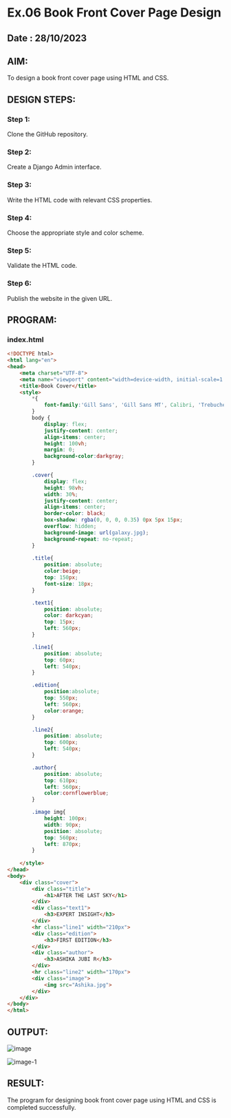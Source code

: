 # Ex.06 Book Front Cover Page Design
## Date : 28/10/2023

## AIM:
To design a book front cover page using HTML and CSS.

## DESIGN STEPS:

### Step 1:
Clone the GitHub repository.

### Step 2:
Create a Django Admin interface.

### Step 3:
Write the HTML code with relevant CSS properties.

### Step 4:
Choose the appropriate style and color scheme.

### Step 5:
Validate the HTML code.

### Step 6:
Publish the website in the given URL.

## PROGRAM:
### index.html
```html
<!DOCTYPE html>
<html lang="en">
<head>
    <meta charset="UTF-8">
    <meta name="viewport" content="width=device-width, initial-scale=1.0">
    <title>Book Cover</title>
    <style>
        *{
            font-family:'Gill Sans', 'Gill Sans MT', Calibri, 'Trebuchet MS', sans-serif;
        }
        body {
            display: flex;
            justify-content: center;
            align-items: center;
            height: 100vh; 
            margin: 0; 
            background-color:darkgray;
        }

        .cover{
            display: flex;
            height: 98vh;
            width: 30%;    
            justify-content: center;
            align-items: center;
            border-color: black;
            box-shadow: rgba(0, 0, 0, 0.35) 0px 5px 15px;
            overflow: hidden;
            background-image: url(galaxy.jpg);
            background-repeat: no-repeat;
        }
        
        .title{
            position: absolute;
            color:beige;
            top: 150px;
            font-size: 18px;
        }

        .text1{
            position: absolute;
            color: darkcyan;
            top: 15px;
            left: 560px;
        }

        .line1{
            position: absolute;
            top: 60px;
            left: 540px;
        }

        .edition{
            position:absolute;
            top: 550px;
            left: 560px;
            color:orange;
        }

        .line2{
            position: absolute;
            top: 600px;
            left: 540px;
        }

        .author{
            position: absolute;
            top: 610px;
            left: 560px;
            color:cornflowerblue;
        }

        .image img{
            height: 100px;
            width: 90px;
            position: absolute;
            top: 560px;
            left: 870px;
        }
                
    </style>
</head>
<body>
    <div class="cover">
        <div class="title">
            <h1>AFTER THE LAST SKY</h1>
        </div>
        <div class="text1">
            <h3>EXPERT INSIGHT</h3>
        </div>
        <hr class="line1" width="210px">
        <div class="edition">
            <h3>FIRST EDITION</h3>
        </div>
        <div class="author">
            <h3>ASHIKA JUBI R</h3>
        </div>
        <hr class="line2" width="170px">
        <div class="image">
            <img src="Ashika.jpg">
        </div>
    </div>
</body>
</html>
```

## OUTPUT:
![image](https://github.com/AshikaJubi/cover/assets/129098066/6bcd6df8-eeb9-492e-afb7-a0a7d2b5f175)

![image-1](https://github.com/AshikaJubi/cover/assets/129098066/d9d10c89-d624-441c-b1f5-a08b32afda2d)

## RESULT:
The program for designing book front cover page using HTML and CSS is completed successfully.
